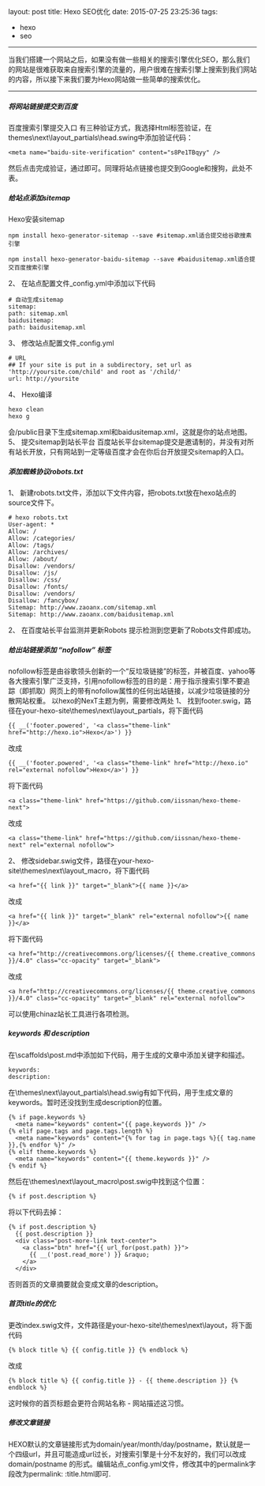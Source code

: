 layout: post
title: Hexo SEO优化 
date: 2015-07-25 23:25:36
tags:
- hexo
- seo
---

当我们搭建一个网站之后，如果没有做一些相关的搜索引擎优化SEO，那么我们的网站是很难获取来自搜索引擎的流量的，用户很难在搜索引擎上搜索到我们网站的内容，所以接下来我们要为Hexo网站做一些简单的搜索优化。

----------

##### 将网站链接提交到百度
百度搜索引擎提交入口
有三种验证方式，我选择Html标签验证，在themes\next\layout\_partials\head.swing中添加验证代码：

    <meta name="baidu-site-verification" content="s8Pe1TBqyy" />

然后点击完成验证，通过即可。同理将站点链接也提交到Google和搜狗，此处不表。
##### 给站点添加sitemap
Hexo安装sitemap

    npm install hexo-generator-sitemap --save #sitemap.xml适合提交给谷歌搜素引擎

    npm install hexo-generator-baidu-sitemap --save #baidusitemap.xml适合提交百度搜索引擎

2、 在站点配置文件_config.yml中添加以下代码
```
# 自动生成sitemap
sitemap:
path: sitemap.xml
baidusitemap:
path: baidusitemap.xml
```
<!-- more -->
3、 修改站点配置文件_config.yml
```
# URL
## If your site is put in a subdirectory, set url as 'http://yoursite.com/child' and root as '/child/'
url: http://yoursite
```
4、 Hexo编译
```
hexo clean
hexo g
```
会/public目录下生成sitemap.xml和baidusitemap.xml，这就是你的站点地图。
5、 提交sitemap到站长平台
百度站长平台sitemap提交是邀请制的，并没有对所有站长开放，只有网站到一定等级百度才会在你后台开放提交sitemap的入口。
##### 添加蜘蛛协议robots.txt
1、 新建robots.txt文件，添加以下文件内容，把robots.txt放在hexo站点的source文件下。
```
# hexo robots.txt
User-agent: *
Allow: /
Allow: /categories/
Allow: /tags/
Allow: /archives/
Allow: /about/
Disallow: /vendors/
Disallow: /js/
Disallow: /css/
Disallow: /fonts/
Disallow: /vendors/
Disallow: /fancybox/
Sitemap: http://www.zaoanx.com/sitemap.xml
Sitemap: http://www.zaoanx.com/baidusitemap.xml
```
2、 在百度站长平台监测并更新Robots
提示检测到您更新了Robots文件即成功。
##### 给出站链接添加 “nofollow” 标签
nofollow标签是由谷歌领头创新的一个“反垃圾链接”的标签，并被百度、yahoo等各大搜索引擎广泛支持，引用nofollow标签的目的是：用于指示搜索引擎不要追踪（即抓取）网页上的带有nofollow属性的任何出站链接，以减少垃圾链接的分散网站权重。
以hexo的NexT主题为例，需要修改两处
1、 找到footer.swig，路径在your-hexo-site\themes\next\layout\_partials，将下面代码

    {{ __('footer.powered', '<a class="theme-link" href="http://hexo.io">Hexo</a>') }}

改成

    {{ __('footer.powered', '<a class="theme-link" href="http://hexo.io" rel="external nofollow">Hexo</a>') }}

将下面代码

    <a class="theme-link" href="https://github.com/iissnan/hexo-theme-next">

改成

    <a class="theme-link" href="https://github.com/iissnan/hexo-theme-next" rel="external nofollow">

2、 修改sidebar.swig文件，路径在your-hexo-site\themes\next\layout_macro，将下面代码

    <a href="{{ link }}" target="_blank">{{ name }}</a>

改成

    <a href="{{ link }}" target="_blank" rel="external nofollow">{{ name }}</a>

将下面代码

    <a href="http://creativecommons.org/licenses/{{ theme.creative_commons }}/4.0" class="cc-opacity" target="_blank">

改成

    <a href="http://creativecommons.org/licenses/{{ theme.creative_commons }}/4.0" class="cc-opacity" target="_blank" rel="external nofollow">

可以使用chinaz站长工具进行各项检测。
##### keywords 和 description
在\scaffolds\post.md中添加如下代码，用于生成的文章中添加关键字和描述。
```
keywords: 
description:
```
在\themes\next\layout\_partials\head.swig有如下代码，用于生成文章的keywords。暂时还没找到生成description的位置。
```
{% if page.keywords %}
  <meta name="keywords" content="{{ page.keywords }}" />
{% elif page.tags and page.tags.length %}
  <meta name="keywords" content="{% for tag in page.tags %}{{ tag.name }},{% endfor %}" />
{% elif theme.keywords %}
  <meta name="keywords" content="{{ theme.keywords }}" />
{% endif %}
```
然后在\themes\next\layout\_macro\post.swig中找到这个位置：

    {% if post.description %}

将以下代码去掉：
```
{% if post.description %}
  {{ post.description }}
  <div class="post-more-link text-center">
	<a class="btn" href="{{ url_for(post.path) }}">
	  {{ __('post.read_more') }} &raquo;
	</a>
  </div>
```
否则首页的文章摘要就会变成文章的description。
##### 首页title的优化
更改index.swig文件，文件路径是your-hexo-site\themes\next\layout，将下面代码

    {% block title %} {{ config.title }} {% endblock %}

改成

    {% block title %} {{ config.title }} - {{ theme.description }} {% endblock %}

这时候你的首页标题会更符合网站名称 - 网站描述这习惯。
##### 修改文章链接
HEXO默认的文章链接形式为domain/year/month/day/postname，默认就是一个四级url，并且可能造成url过长，对搜索引擎是十分不友好的，我们可以改成 domain/postname 的形式。编辑站点_config.yml文件，修改其中的permalink字段改为permalink: :title.html即可.
